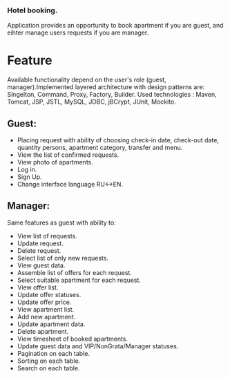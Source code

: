 ### Hotel booking.

Application provides an opportunity to book apartment if you are guest, and eihter manage users requests if you are manager.

# Feature
Available functionality depend on the user's role (guest, manager).Implemented layered architecture with design patterns are: Singelton, Command, Proxy, Factory, Builder.
Used technologies : Maven, Tomcat, JSP, JSTL, MySQL, JDBC, jBCrypt, JUnit, Mockito.


## Guest:
- Placing request with ability of choosing check-in date, check-out date, quantity persons, apartment category, transfer and menu.
- View the list of confirmed requests.
- View photo of apartments.
- Log in.
- Sign Up.
- Change interface language RU<->EN.

## Manager:
Same features as guest with ability to:
- View list of requests.
- Update request.
- Delete request.
- Select list of only new requests.
- View guest data.
- Assemble list of offers for each request.
- Select suitable apartment for each request.
- View offer list.
- Update offer statuses.
- Update offer price.
- View apartment list.
- Add new apartment.
- Update apartment data.
- Delete apartment.
- View timesheet of booked apartments.
- Update guest data and VIP/NonGrata/Manager statuses.
- Pagination on each table.
- Sorting on each table.
- Search on each table.




